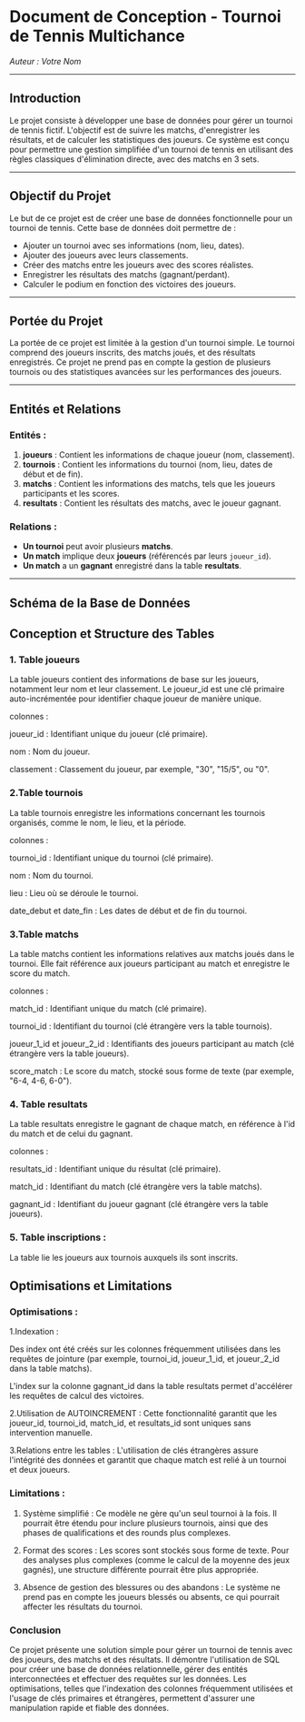 
# Document de Conception - Tournoi de Tennis Multichance

*Auteur : Votre Nom*

---

## Introduction

Le projet consiste à développer une base de données pour gérer un tournoi de tennis fictif. L'objectif est de suivre les matchs, d'enregistrer les résultats, et de calculer les statistiques des joueurs. Ce système est conçu pour permettre une gestion simplifiée d'un tournoi de tennis en utilisant des règles classiques d'élimination directe, avec des matchs en 3 sets.

---

## Objectif du Projet

Le but de ce projet est de créer une base de données fonctionnelle pour un tournoi de tennis. Cette base de données doit permettre de :

- Ajouter un tournoi avec ses informations (nom, lieu, dates).
- Ajouter des joueurs avec leurs classements.
- Créer des matchs entre les joueurs avec des scores réalistes.
- Enregistrer les résultats des matchs (gagnant/perdant).
- Calculer le podium en fonction des victoires des joueurs.

---

## Portée du Projet

La portée de ce projet est limitée à la gestion d'un tournoi simple. Le tournoi comprend des joueurs inscrits, des matchs joués, et des résultats enregistrés. Ce projet ne prend pas en compte la gestion de plusieurs tournois ou des statistiques avancées sur les performances des joueurs.

---

## Entités et Relations

### Entités :
1. **joueurs** : Contient les informations de chaque joueur (nom, classement).
2. **tournois** : Contient les informations du tournoi (nom, lieu, dates de début et de fin).
3. **matchs** : Contient les informations des matchs, tels que les joueurs participants et les scores.
4. **resultats** : Contient les résultats des matchs, avec le joueur gagnant.

### Relations :
- **Un tournoi** peut avoir plusieurs **matchs**.
- **Un match** implique deux **joueurs** (référencés par leurs `joueur_id`).
- **Un match** a un **gagnant** enregistré dans la table **resultats**.

---

## Schéma de la Base de Données

## Conception et Structure des Tables

### 1. Table joueurs

La table joueurs contient des informations de base sur les joueurs, notamment leur nom et leur classement. Le joueur_id est une clé primaire auto-incrémentée pour identifier chaque joueur de manière unique.

colonnes :

joueur_id : Identifiant unique du joueur (clé primaire).

nom : Nom du joueur.

classement : Classement du joueur, par exemple, "30", "15/5", ou "0".

### 2.Table tournois

La table tournois enregistre les informations concernant les tournois organisés, comme le nom, le lieu, et la période.

colonnes :

tournoi_id : Identifiant unique du tournoi (clé primaire).

nom : Nom du tournoi.

lieu : Lieu où se déroule le tournoi.

date_debut et date_fin : Les dates de début et de fin du tournoi.

### 3.Table matchs

La table matchs contient les informations relatives aux matchs joués dans le tournoi. Elle fait référence aux joueurs participant au match et enregistre le score du match.

colonnes :

match_id : Identifiant unique du match (clé primaire).

tournoi_id : Identifiant du tournoi (clé étrangère vers la table tournois).

joueur_1_id et joueur_2_id : Identifiants des joueurs participant au match (clé étrangère vers la table joueurs).

score_match : Le score du match, stocké sous forme de texte (par exemple, "6-4, 4-6, 6-0").

### 4. Table resultats

La table resultats enregistre le gagnant de chaque match, en référence à l'id du match et de celui du gagnant.

colonnes :

resultats_id : Identifiant unique du résultat (clé primaire).

match_id : Identifiant du match (clé étrangère vers la table matchs).

gagnant_id : Identifiant du joueur gagnant (clé étrangère vers la table joueurs).

### 5. Table inscriptions : 

La table lie les joueurs aux tournois auxquels ils sont inscrits.


## Optimisations et Limitations
### Optimisations :
1.Indexation :

Des index ont été créés sur les colonnes fréquemment utilisées dans les requêtes de jointure (par exemple, tournoi_id, joueur_1_id, et joueur_2_id dans la table matchs).

L'index sur la colonne gagnant_id dans la table resultats permet d'accélérer les requêtes de calcul des victoires.

2.Utilisation de AUTOINCREMENT : Cette fonctionnalité garantit que les joueur_id, tournoi_id, match_id, et resultats_id sont uniques sans intervention manuelle.

3.Relations entre les tables : L'utilisation de clés étrangères assure l'intégrité des données et garantit que chaque match est relié à un tournoi et deux joueurs.

### Limitations :
1. Système simplifié : Ce modèle ne gère qu'un seul tournoi à la fois. Il pourrait être étendu pour inclure plusieurs tournois, ainsi que des phases de qualifications et des rounds plus complexes.

2. Format des scores : Les scores sont stockés sous forme de texte. Pour des analyses plus complexes (comme le calcul de la moyenne des jeux gagnés), une structure différente pourrait être plus appropriée.

3. Absence de gestion des blessures ou des abandons : Le système ne prend pas en compte les joueurs blessés ou absents, ce qui pourrait affecter les résultats du tournoi.

### Conclusion 

Ce projet présente une solution simple pour gérer un tournoi de tennis avec des joueurs, des matchs et des résultats. Il démontre l'utilisation de SQL pour créer une base de données relationnelle, gérer des entités interconnectées et effectuer des requêtes sur les données. Les optimisations, telles que l'indexation des colonnes fréquemment utilisées et l'usage de clés primaires et étrangères, permettent d'assurer une manipulation rapide et fiable des données.
